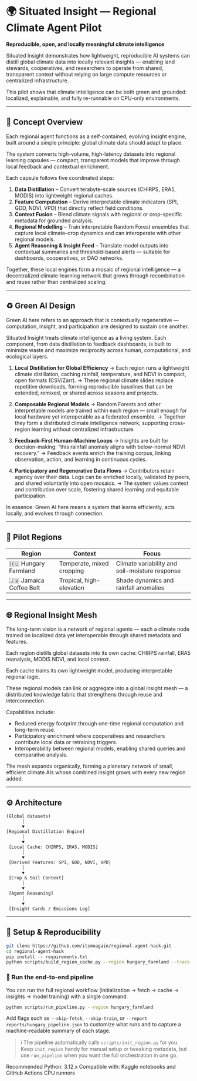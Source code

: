 # 🌍 Situated Insight — Regional Climate Agent Pilot

**Reproducible, open, and locally meaningful climate intelligence**

Situated Insight demonstrates how lightweight, reproducible AI systems can distill global climate data into locally relevant insights — enabling land stewards, cooperatives, and researchers to operate from shared, transparent context without relying on large compute resources or centralized infrastructure.

This pilot shows that climate intelligence can be both green and grounded: localized, explainable, and fully re-runnable on CPU-only environments.

---

## 🧠 Concept Overview

Each regional agent functions as a self-contained, evolving insight engine, built around a simple principle: global climate data should adapt to place.

The system converts high-volume, high-latency datasets into regional learning capsules — compact, transparent models that improve through local feedback and contextual enrichment.

Each capsule follows five coordinated steps:

1. **Data Distillation** – Convert terabyte-scale sources (CHIRPS, ERA5, MODIS) into lightweight regional caches.
2. **Feature Computation** – Derive interpretable climate indicators (SPI, GDD, NDVI, VPD) that directly reflect field conditions.
3. **Context Fusion** – Blend climate signals with regional or crop-specific metadata for grounded analysis.
4. **Regional Modelling** – Train interpretable Random Forest ensembles that capture local climate–crop dynamics and can interoperate with other regional models.
5. **Agent Reasoning & Insight Feed** – Translate model outputs into contextual summaries and threshold-based alerts — suitable for dashboards, cooperatives, or DAO networks.

Together, these local engines form a mosaic of regional intelligence — a decentralized climate-learning network that grows through recombination and reuse rather than centralized scaling.

---

## ♻️ Green AI Design

Green AI here refers to an approach that is contextually regenerative — computation, insight, and participation are designed to sustain one another.

Situated Insight treats climate intelligence as a living system. Each component, from data distillation to feedback dashboards, is built to minimize waste and maximize reciprocity across human, computational, and ecological layers.

1. **Local Distillation for Global Efficiency**
   → Each region runs a lightweight climate distillation, caching rainfall, temperature, and NDVI in compact, open formats (CSV/Zarr).
   → These regional climate slides replace repetitive downloads, forming reproducible baselines that can be extended, remixed, or shared across seasons and projects.

2. **Composable Regional Models**
   → Random Forests and other interpretable models are trained within each region — small enough for local hardware yet interoperable as a federated ensemble.
   → Together they form a distributed climate intelligence network, supporting cross-region learning without centralized infrastructure.

3. **Feedback-First Human–Machine Loops**
   → Insights are built for decision-making: “this rainfall anomaly aligns with below-normal NDVI recovery.”
   → Feedback events enrich the training corpus, linking observation, action, and learning in continuous cycles.

4. **Participatory and Regenerative Data Flows**
   → Contributors retain agency over their data. Logs can be enriched locally, validated by peers, and shared voluntarily into open mosaics.
   → The system values context and contribution over scale, fostering shared learning and equitable participation.

In essence: Green AI here means a system that learns efficiently, acts locally, and evolves through connection.

---

## 🧩 Pilot Regions

| Region | Context | Focus |
|--------|----------|--------|
| 🇭🇺 Hungary Farmland | Temperate, mixed cropping | Climate variability and soil-moisture response |
| 🇯🇲 Jamaica Coffee Belt | Tropical, high-elevation | Shade dynamics and rainfall anomalies |

---

## 🌐 Regional Insight Mesh

The long-term vision is a network of regional agents — each a climate node trained on localized data yet interoperable through shared metadata and features.

Each region distills global datasets into its own cache: CHIRPS rainfall, ERA5 reanalysis, MODIS NDVI, and local context.

Each cache trains its own lightweight model, producing interpretable regional logic.

These regional models can link or aggregate into a global insight mesh — a distributed knowledge fabric that strengthens through reuse and interconnection.

Capabilities include:

- Reduced energy footprint through one-time regional computation and long-term reuse.
- Participatory enrichment where cooperatives and researchers contribute local data or retraining triggers.
- Interoperability between regional models, enabling shared queries and comparative analysis.

The mesh expands organically, forming a planetary network of small, efficient climate AIs whose combined insight grows with every new region added.

---

## ⚙️ Architecture

```
(Global datasets)
      │
      ▼
[Regional Distillation Engine]
      │
      ▼
 [Local Cache: CHIRPS, ERA5, MODIS]
      │
      ▼
 [Derived Features: SPI, GDD, NDVI, VPD]
      │
      ▼
 [Crop & Soil Context]
      │
      ▼
 [Agent Reasoning]
      │
      ▼
 [Insight Cards / Emissions Log]
```

---

## 🧭 Setup & Reproducibility

```bash
git clone https://github.com/itsmoagain/regional-agent-hack.git
cd regional-agent-hack
pip install -r requirements.txt
python scripts/build_region_cache.py --region hungary_farmland --track
```

### 🚀 Run the end-to-end pipeline

You can run the full regional workflow (initialization → fetch → cache → insights → model training) with a single command:

```bash
python scripts/run_pipeline.py --region hungary_farmland
```

Add flags such as `--skip-fetch`, `--skip-train`, or `--report reports/hungary_pipeline.json` to customize what runs and to capture a machine-readable summary of each stage.

> ℹ️ The pipeline automatically calls `scripts/init_region.py` for you. Keep `init_region` handy for manual setup or tweaking metadata, but use `run_pipeline` when you want the full orchestration in one go.

Recommended Python: 3.12.x
Compatible with: Kaggle notebooks and GitHub Actions CPU runners
